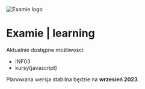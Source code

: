 ![Examie logo](https://examie.netlify.app/assets/logo2-b3d7ecf2.svg)

# Examie | learning

Aktualnie dostępne możliwości:
* INF03
* kursy(javascript)

Planowana wersja stabilna będzie na **wrzesień 2023**.